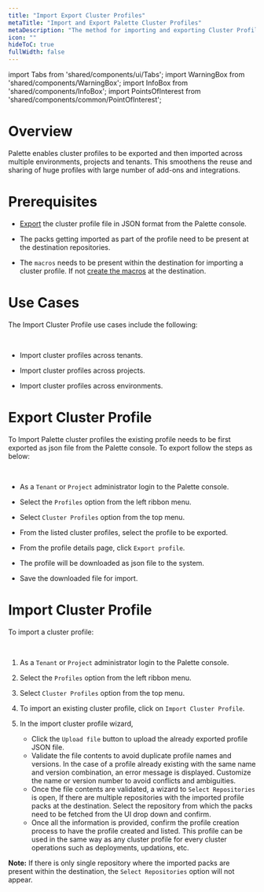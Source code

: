 ```yaml
---
title: "Import Export Cluster Profiles"
metaTitle: "Import and Export Palette Cluster Profiles"
metaDescription: "The method for importing and exporting Cluster Profile on Spectro Cloud"
icon: ""
hideToC: true
fullWidth: false
---
```


import Tabs from 'shared/components/ui/Tabs';
import WarningBox from 'shared/components/WarningBox';
import InfoBox from 'shared/components/InfoBox';
import PointsOfInterest from 'shared/components/common/PointOfInterest';


# Overview
Palette enables cluster profiles to be exported and then imported across multiple environments, projects and tenants. This smoothens the reuse and sharing of huge profiles with large number of add-ons and integrations. 

# Prerequisites

* [Export](/cluster-profiles/cluster-profile-import-export#exportclusterprofile) the cluster profile file in JSON format from the Palette console.


* The packs getting imported as part of the profile need to be present at the destination repositories.


* The `macros` needs to be present within the destination for importing a cluster profile. If not [create the macros](/clusters/cluster-management/macros#createyourmacro) at the destination.

# Use Cases


The Import Cluster Profile use cases include the following:

<br />

* Import cluster profiles across tenants.


* Import cluster profiles across projects.


* Import cluster profiles across environments.

# Export Cluster Profile

To Import Palette cluster profiles the existing profile needs to be first exported as json file from the Palette console. To export follow the steps as below:

<br />

* As a `Tenant` or `Project` administrator login to the Palette console. 


* Select the `Profiles` option from the left ribbon menu.


* Select `Cluster Profiles` option from the top menu.


* From the listed cluster profiles, select the profile to be exported.


* From the profile details page, click `Export profile`.


* The profile will be downloaded as json file to the system.


* Save the downloaded file for import.


# Import Cluster Profile


To import a cluster profile:

<br />

1. As a `Tenant` or `Project`  administrator login to the Palette console. 


2. Select the `Profiles` option from the left ribbon menu.


3. Select `Cluster Profiles` option from the top menu.


4. To import an existing cluster profile, click on `Import Cluster Profile`.


5. In the import cluster profile wizard, 
   * Click the `Upload file` button to upload the already exported profile JSON file.
   * Validate the file contents to avoid duplicate profile names and versions. In the case of a profile already existing with the same name and version combination, an error message is displayed. Customize the name or version number to avoid conflicts and ambiguities. 
   * Once the file contents are validated, a wizard to `Select Repositories` is open, If there are multiple repositories  with the imported profile packs at the destination. Select the repository from which the packs need to be fetched from the UI drop down and confirm. 
   * Once all the information is provided, confirm the profile creation process to have the profile created and listed. This profile can be used in the same way as any cluster profile for every cluster  operations such as deployments, updations, etc.

**Note:** If there is only single repository where the imported packs are present within the destination, the `Select Repositories` option will not appear. 

<br />
<br />
